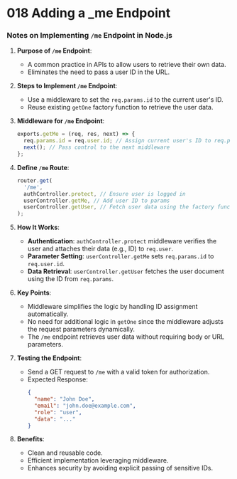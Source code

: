 # 018 Adding a \_me Endpoint

### Notes on Implementing `/me` Endpoint in Node.js

1. **Purpose of `/me` Endpoint**:
   - A common practice in APIs to allow users to retrieve their own data.
   - Eliminates the need to pass a user ID in the URL.
2. **Steps to Implement `/me` Endpoint**:
   - Use a middleware to set the `req.params.id` to the current user's ID.
   - Reuse existing `getOne` factory function to retrieve the user data.
3. **Middleware for `/me` Endpoint**:

   ```jsx
   exports.getMe = (req, res, next) => {
     req.params.id = req.user.id; // Assign current user's ID to req.params.id
     next(); // Pass control to the next middleware
   };
   ```

4. **Define `/me` Route**:

   ```jsx
   router.get(
     '/me',
     authController.protect, // Ensure user is logged in
     userController.getMe, // Add user ID to params
     userController.getUser, // Fetch user data using the factory function
   );
   ```

5. **How It Works**:
   - **Authentication**: `authController.protect` middleware verifies the user and attaches their data (e.g., ID) to `req.user`.
   - **Parameter Setting**: `userController.getMe` sets `req.params.id` to `req.user.id`.
   - **Data Retrieval**: `userController.getUser` fetches the user document using the ID from `req.params`.
6. **Key Points**:
   - Middleware simplifies the logic by handling ID assignment automatically.
   - No need for additional logic in `getOne` since the middleware adjusts the request parameters dynamically.
   - The `/me` endpoint retrieves user data without requiring body or URL parameters.
7. **Testing the Endpoint**:
   - Send a GET request to `/me` with a valid token for authorization.
   - Expected Response:
     ```json
     {
       "name": "John Doe",
       "email": "john.doe@example.com",
       "role": "user",
       "data": "..."
     }
     ```
8. **Benefits**:
   - Clean and reusable code.
   - Efficient implementation leveraging middleware.
   - Enhances security by avoiding explicit passing of sensitive IDs.
